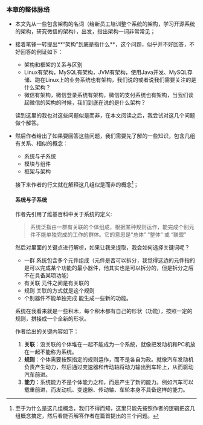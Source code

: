 ### 本章的整体脉络

- 本文先从一些包含架构的名词（给新员工培训整个系统的架构，学习开源系统的架构，研究微信的架构），出发，指出架构一词非常常见；

- 接着笔锋一转提出**“架构”到底是指什么**，这个问题，似乎并不好回答，不好回答的例证如下：

  - 架构和框架的关系与区别
  - Linux有架构，MySQL有架构，JVM有架构，使用Java开发、MySQL存储、跑在Linux上的业务系统也有架构，我们说的或者说我们需要关注的是什么架构？
  - 微信有架构，微信登录系统有架构，微信的支付系统也有架构，当我们谈起微信的架构的时候，我们到底在说的是什么架构？

  读到这里的我也对这些问题似是而非，在本文阅读之后，我尝试对这几个问题做个解答。

- 然后作者给出了如果要回答这些问题，我们需要先了解的一些知识，包含几组有关系、相似的概念：

  - 系统与子系统
  - 模块与组件
  - 框架与架构

  接下来作者的行文就在解释这几组似是而非的概念[^ 作者按1]；

  #### 系统与子系统

  作者先引用了维基百科中关于系统的定义:

  > 系统泛指由一群有关联的个体组成，根据某种规则运作，能完成个别元件不能单独完成的工作的群体。它的意思是“总体” “整体” 或 “联盟”

  然后对里面的关键点进行解析，如果让我来提取，我会如何选择关键词呢？

  - 一群 系统包含多个元件组成（元件是否可以拆分，我觉得这边的元件指的是可以完成某个功能的最小器件，他其实也是可以拆分的，但是拆分之后不在具备某项功能）
  - 有关联  元件之间是有关联的
  - 规则 关联的方式就是这个规则
  - 个别器件不能单独完成 能生成一些新的功能。

  系统在我看来就是一些积木，每个积木都有自己的形状（功能），按照一定的规则，拼接成一个全新的形状。

  作者给出的关键内容如下：

  1. **关联**：没关联的个体堆在一起不能成为一个系统，就像把发动机和PC机放在一起不能称为系统。
  2. **规则**：个体需要按照指定的规则运作，而不是各自为政。就像汽车发动机负责产生动力，然后通过变速器和传动轴将动力输出到车轮上，从而驱动汽车前进。
  3. **能力**：系统能力不是个体能力之和，而是产生了新的能力。例如汽车可以载重前进，而发动机、变速器、传动轴、车轮本身不具备这样的能力。



[^ 作者按1]: 至于为什么是这几组概念，我们不得而知，这里只能先按照作者的逻辑把这几组概念搞定，然后看能否解答作者在篇首提出的三个问题。